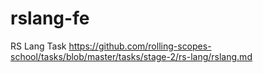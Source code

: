 # rslang-fe

RS Lang Task https://github.com/rolling-scopes-school/tasks/blob/master/tasks/stage-2/rs-lang/rslang.md
